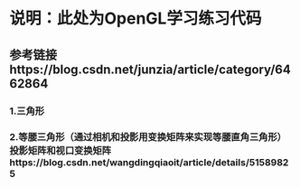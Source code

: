 
# 说明：此处为OpenGL学习练习代码
## 参考链接https://blog.csdn.net/junzia/article/category/6462864

### 1.三角形
### 2.等腰三角形（通过相机和投影用变换矩阵来实现等腰直角三角形）投影矩阵和视口变换矩阵https://blog.csdn.net/wangdingqiaoit/article/details/51589825
